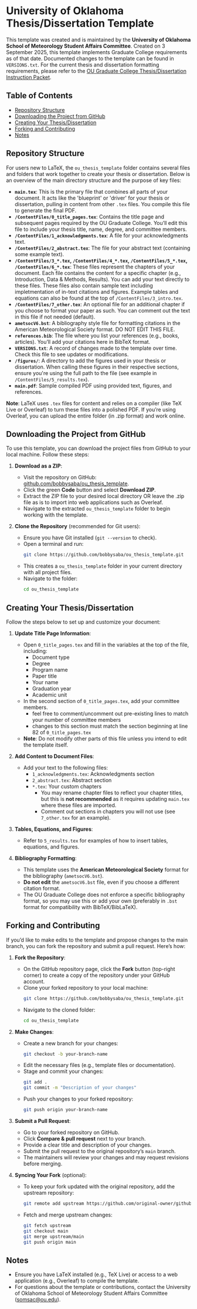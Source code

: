 # University of Oklahoma Thesis/Dissertation Template

This template was created and is maintained by the **University of Oklahoma School of Meteorology Student Affairs Committee**. Created on 3 September 2025, this template implements Graduate College requirements as of that date. Documented changes to the template can be found in `VERSIONS.txt`. For the current thesis and dissertation formatting requirements, please refer to the [OU Graduate College Thesis/Dissertation Instruction Packet](https://www.ou.edu/content/dam/gradcollege/docs/gc-thesis-dissertation-instruction-packet.pdf).

## Table of Contents
- [Repository Structure](#repository-structure)
- [Downloading the Project from GitHub](#downloading-the-project-from-github)
- [Creating Your Thesis/Dissertation](#creating-your-thesisdissertation)
- [Forking and Contributing](#forking-and-contributing)
- [Notes](#notes)

## Repository Structure

For users new to LaTeX, the `ou_thesis_template` folder contains several files and folders that work together to create your thesis or dissertation. Below is an overview of the main directory structure and the purpose of key files:

- **`main.tex`**: This is the primary file that combines all parts of your document. It acts like the 'blueprint' or 'driver' for your thesis or dissertation, pulling in content from other `.tex` files. You compile this file to generate the final PDF.
- **`/ContentFiles/0_title_pages.tex`**: Contains the title page and subsequent pages required by the OU Graduate College. You’ll edit this file to include your thesis title, name, degree, and committee members.
- **`/ContentFiles/1_acknowledgments.tex`**: A file for your acknowledgments text.
- **`/ContentFiles/2_abstract.tex`**: The file for your abstract text (containing some example text).
- **`/ContentFiles/3_*.tex`, `/ContentFiles/4_*.tex`, `/ContentFiles/5_*.tex`, `/ContentFiles/6_*.tex`**: These files represent the chapters of your document. Each file contains the content for a specific chapter (e.g., Introduction, Data & Methods, Results). You can add your text directly to these files. These files also contain sample text including impletmentation of in-text citations and figures. Example tables and equations can also be found at the top of `/ContentFiles/3_intro.tex`.
- **`/ContentFiles/7_other.tex`**: An optional file for an additional chapter if you choose to format your paper as such. You can comment out the text in this file if not needed (default).
- **`ametsocV6.bst`**: A bibliography style file for formatting citations in the American Meteorological Society format. DO NOT EDIT THIS FILE.
- **`references.bib`**: The file where you list your references (e.g., books, articles). You’ll add your citations here in BibTeX format.
- **`VERSIONS.txt`**: A record of changes made to the template over time. Check this file to see updates or modifications.
- **`/figures/`**: A directory to add the figures used in your thesis or dissertation. When calling these figures in their respective sections, ensure you're using the full path to the file (see example in `/ContentFiles/5_results.tex`).
- **`main.pdf`**: Sample compiled PDF using provided text, figures, and references.

**Note**: LaTeX uses `.tex` files for content and relies on a compiler (like TeX Live or Overleaf) to turn these files into a polished PDF. If you’re using Overleaf, you can upload the entire folder (in .zip format) and work online.

## Downloading the Project from GitHub

To use this template, you can download the project files from GitHub to your local machine. Follow these steps:

1. **Download as a ZIP**:
   - Visit the repository on GitHub: [github.com/bobbysaba/ou_thesis_template](https://github.com/bobbysaba/ou_thesis_template.git).
   - Click the green **Code** button and select **Download ZIP**.
   - Extract the ZIP file to your desired local directory OR leave the .zip file as is to import into web applications such as Overleaf.
   - Navigate to the extracted `ou_thesis_template` folder to begin working with the template.

2. **Clone the Repository** (recommended for Git users):
   - Ensure you have Git installed (`git --version` to check).
   - Open a terminal and run:
     ```bash
     git clone https://github.com/bobbysaba/ou_thesis_template.git
     ```
   - This creates a `ou_thesis_template` folder in your current directory with all project files.
   - Navigate to the folder:
     ```bash
     cd ou_thesis_template
     ```

## Creating Your Thesis/Dissertation

Follow the steps below to set up and customize your document:

1. **Update Title Page Information**:
   - Open `0_title_pages.tex` and fill in the variables at the top of the file, including:
     - Document type
     - Degree
     - Program name
     - Paper title
     - Your name
     - Graduation year
     - Academic unit
   - In the second section of `0_title_pages.tex`, add your committee members.
     - feel free to comment/uncomment out pre-existing lines to match your number of committee members 
     - changes to this section must match the section beginning at line 82 of `0_title_pages.tex`
   - **Note**: Do not modify other parts of this file unless you intend to edit the template itself.

2. **Add Content to Document Files**:
   - Add your text to the following files:
     - `1_acknowledgments.tex`: Acknowledgments section
     - `2_abstract.tex`: Abstract section
     - `*.tex`: Your custom chapters
       - You may rename chapter files to reflect your chapter titles, but this is **not recommended** as it requires updating `main.tex` where these files are imported.
       - Comment out sections in chapters you will not use (see `7_other.tex` for an example).

3. **Tables, Equations, and Figures**:
   - Refer to `5_results.tex` for examples of how to insert tables, equations, and figures.

4. **Bibliography Formatting**:
   - This template uses the **American Meteorological Society** format for the bibliography (`ametsocV6.bst`).
   - **Do not edit** the `ametsocV6.bst` file, even if you choose a different citation format.
   - The OU Graduate College does not enforce a specific bibliography format, so you may use this or add your own (preferably in `.bst` format for compatibility with BibTeX/BibLaTeX).

## Forking and Contributing

If you’d like to make edits to the template and propose changes to the main branch, you can fork the repository and submit a pull request. Here’s how:

1. **Fork the Repository**:
   - On the GitHub repository page, click the **Fork** button (top-right corner) to create a copy of the repository under your GitHub account.
   - Clone your forked repository to your local machine:
     ```bash
     git clone https://github.com/bobbysaba/ou_thesis_template.git
     ```
   - Navigate to the cloned folder:
     ```bash
     cd ou_thesis_template
     ```

2. **Make Changes**:
   - Create a new branch for your changes:
     ```bash
     git checkout -b your-branch-name
     ```
   - Edit the necessary files (e.g., template files or documentation).
   - Stage and commit your changes:
     ```bash
     git add .
     git commit -m "Description of your changes"
     ```
   - Push your changes to your forked repository:
     ```bash
     git push origin your-branch-name
     ```

3. **Submit a Pull Request**:
   - Go to your forked repository on GitHub.
   - Click **Compare & pull request** next to your branch.
   - Provide a clear title and description of your changes.
   - Submit the pull request to the original repository’s `main` branch.
   - The maintainers will review your changes and may request revisions before merging.

4. **Syncing Your Fork** (optional):
   - To keep your fork updated with the original repository, add the upstream repository:
     ```bash
     git remote add upstream https://github.com/original-owner/github_repo.git
     ```
   - Fetch and merge upstream changes:
     ```bash
     git fetch upstream
     git checkout main
     git merge upstream/main
     git push origin main
     ```

## Notes
- Ensure you have LaTeX installed (e.g., TeX Live) or access to a web application (e.g., Overleaf) to compile the template.
- For questions about the template or contributions, contact the University of Oklahoma School of Meteorology Student Affairs Committee ([somsac@ou.edu](mailto:somsac@ou.edu)).